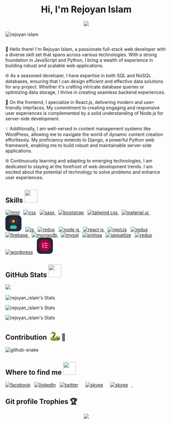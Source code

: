 <h1 align="center">Hi, I'm Rejoyan Islam</h1>

<p align="center">
  <a href="https://git.io/typing-svg"><img src="https://readme-typing-svg.herokuapp.com/?font=Fira+Code&pause=200&random=false&lines=Quick%20Learner;Friendly;Dedicated&width=160"></a>
</p>

<p align="left"> <img src="https://komarev.com/ghpvc/?username=md-rejoyan-islam" &label=Profile%20views&color=0e75b6&style=flat" alt="rejoyan islam" /> </p>

##

👋 Hello there! I'm Rejoyan Islam, a passionate full-stack web developer with a diverse skill set that spans across various technologies. With a strong foundation in JavaScript and Python, I bring a wealth of experience in building robust and scalable web applications.

🌐 As a seasoned developer, I have expertise in both SQL and NoSQL databases, ensuring that I can design efficient and effective data solutions for any project. Whether it's crafting intricate database queries or optimizing data storage, I thrive in creating seamless backend experiences.

🚀 On the frontend, I specialize in React.js, delivering modern and user-friendly interfaces. My commitment to creating engaging and responsive user experiences is complemented by a solid understanding of Node.js for server-side development.

💡 Additionally, I am well-versed in content management systems like WordPress, allowing me to navigate the world of dynamic content creation effortlessly. My proficiency extends to Django, a powerful Python web framework, enabling me to build robust and maintainable server-side applications.

🌐 Continuously learning and adapting to emerging technologies, I am dedicated to staying at the forefront of web development trends. I am excited about the potential of technology to solve problems and enhance user experiences.

## Skills <img src = "https://media2.giphy.com/media/QssGEmpkyEOhBCb7e1/giphy.gif?cid=ecf05e47a0n3gi1bfqntqmob8g9aid1oyj2wr3ds3mg700bl&rid=giphy.gif" width="40px" height="40px">

<p align="left">
      <a href="https://www.w3.org/html/"><img src='https://skillicons.dev/icons?i=html'    alt='html' title='HTML'/></a> &nbsp;
      <a href="https://www.w3.org/Style/CSS/"> <img src="https://skillicons.dev/icons?i=css"   alt='css'    title='CSS' /></a> &nbsp;
      <a href="https://sass-lang.com/"><img src="https://skillicons.dev/icons?i=sass"      alt='sass' title='SASS'/> </a> &nbsp;
      <a href="https://getbootstrap.com/"> <img src="https://skillicons.dev/icons?i=bootstrap"      alt='bootstrap' title='BootStrap' /></a> &nbsp;
      <a href="https://tailwindcss.com/"><img src="https://skillicons.dev/icons?i=tailwind"      alt='tailwind css' title='Tailwind CSS'/> </a> &nbsp;
      <a href="https://mui.com/"><img src="https://skillicons.dev/icons?i=materialui"      alt='material ui' title='Material UI' /> </a> &nbsp;
      <a href="https://daisyui.com/"> <img src="./images/daisyui.png" width="50px"     alt='daisyui' title='DaisyUI'/></a> &nbsp;
      <a href="https://developer.mozilla.org/en-US/docs/Web/JavaScript"><img src="https://skillicons.dev/icons?i=js"      alt='js' title='JavaScript'/> </a> &nbsp;
      <a href="https://www.typescriptlang.org/"> <img src="https://skillicons.dev/icons?i=ts"      alt='redux' title='TypeScript'/></a> &nbsp;
      <a href="https://nodejs.org/en/"><img src="https://skillicons.dev/icons?i=nodejs"      alt='node js' title='Node JS'/> </a> &nbsp;
      <a href="https://react.dev/"><img src="https://skillicons.dev/icons?i=react"      alt='react js' title='React JS' /> </a> &nbsp;
      <a href="https://nextjs.org/"> <img src="https://skillicons.dev/icons?i=nextjs"      alt='nextJs' title='NextJS'/></a> &nbsp;
      <a href="https://redux.js.org/"> <img src="https://skillicons.dev/icons?i=redux"      alt='redux' title='Redux'/></a> &nbsp;
      <a href="https://firebase.google.com/"><img src="https://skillicons.dev/icons?i=firebase"      alt='firebase' title='Firebase' /> </a> &nbsp;
      <a href="https://www.mongodb.com/"><img src="https://skillicons.dev/icons?i=mongodb"      alt='mongodb' title='MongoDB'/> </a> &nbsp;
      <a href="https://www.mysql.com/"> <img src="https://skillicons.dev/icons?i=mysql"      alt='mysql' title='MySQL'/></a> &nbsp;
      <a href="https://www.prisma.io/"> <img src="https://skillicons.dev/icons?i=prisma"      alt='primsa' title='Prisma'/></a> &nbsp;
      <a href="https://sequelize.org/"> <img src="https://skillicons.dev/icons?i=sequelize"      alt='sequelize' title='Sequelize'/></a> &nbsp;
<!--       <a href="https://socket.io/"> <img src="./images/socketIo.png"   width="50px"   alt='socketio' title='SocketIO'/></a> &nbsp;
      <a href="https://webrtc.org/"> <img src="./images/webrtc.png"   width="50px"   alt='webrtc' title='WebRTC'/></a> &nbsp; -->
      <a href="https://www.python.org/"> <img src="https://skillicons.dev/icons?i=python"      alt='redux' title='Python'/></a> &nbsp;
   <!--   <a href="https://www.djangoproject.com/"> <img src="https://skillicons.dev/icons?i=django"      alt='django' title='Django'/></a> &nbsp; -->
<!--       <a href="https://www.docker.com/"> <img src="https://skillicons.dev/icons?i=docker"      alt='docker' title='Docker'/></a> &nbsp; -->
      <a href="https://wordpress.org"> <img src="https://skillicons.dev/icons?i=wordpress"      alt='wordpress' title='WordPress'/></a> &nbsp;
      <a href="https://elementor.com/"> <img src="./images/elementor.png" width="50px"     alt='elementor' title='Elementor'/></a> &nbsp;

</p>

## GitHub Stats <img src='https://media1.giphy.com/media/du3J3cXyzhj75IOgvA/giphy.gif?cid=ecf05e47x2g034i9pzwtzzsd3xgg2w9nr94t4tflbbgo3008&rid=giphy.gif' width="40px" height="40px">

![](http://github-profile-summary-cards.vercel.app/api/cards/profile-details?username=md-rejoyan-islam&theme=aura)

![rejoyan_islam's Stats](https://github-readme-stats.vercel.app/api/top-langs?username=md-rejoyan-islam&show_icons=true&locale=en&layout=compact&theme=aura&border_color=15141b)

![rejoyan_islam's Stats](https://github-readme-stats.vercel.app/api?username=md-rejoyan-islam&show_icons=true&locale=en&theme=aura&border_color=15141b)

![rejoyan_islam's Stats](https://github-readme-streak-stats.herokuapp.com/?user=md-rejoyan-islam&theme=aura&border=15141b)

## Contribution <a><img src="./images/snake.gif" width="40px" height="40px" style="display: inline-block; margin-bottom: -9px"/></a>🐍

<picture>
  <source media="(prefers-color-scheme: dark)" srcset="https://github.com/md-rejoyan-islam/md-rejoyan-islam/blob/output/github-contribution-grid-snake-dark.svg" />
  <source media="(prefers-color-scheme: light)" srcset="https://github.com/md-rejoyan-islam/md-rejoyan-islam/blob/output/github-contribution-grid-snake.svg" />
  <img alt="github-snake" src="github-snake.svg" />
</picture>

## Where to find me <img src = "https://media2.giphy.com/media/al7grkbrCChTAPEfyh/giphy.gif?cid=ecf05e47a0n3gi1bfqntqmob8g9aid1oyj2wr3ds3mg700bl&rid=giphy.gif" width="40px" height="40px">

<p align="left">
<a href="https://www.facebook.com/md.rej0yan.islam"><img src="https://img.shields.io/badge/facebook-0866ff?style=flat-square&logo=facebook&logoColor=white"    height="25px" alt="facebook" title="Facebook"></a> &nbsp;
<a href="https://www.linkedin.com/in/md-rejoyan-islam/"><img src="https://img.shields.io/badge/linkedIn-0077b5?style=flat-square&logo=linkedin&logoColor=white"   height="25px" alt="linkedIn" title="LinkedIn"></a> &nbsp;
<a href="https://twitter.com/md_rejoyanislam"><img src="https://img.shields.io/badge/twitter-1d9bf0?style=flat-square&logo=twitter&logoColor=white" style="padding-right: 10px;display:inline;" height="25px" alt="twitter" title="Twitter"></a> &nbsp;
<a href="https://join.skype.com/invite/puxgViZihWnh"><img src="https://img.shields.io/badge/skype-0098d5?style=flat-square&logo=skype&logoColor=white" style="padding-right: 10px;display:inline;"  height="25px" alt="skype" title="Skype"></a> &nbsp;
<a href="https://discord.com/users/788296371991478312"><img src="https://img.shields.io/badge/discord-5562ea?style=flat-square&logo=discord&logoColor=white" style="padding-right: 10px;display:inline;"  height="25px" alt="skype" title="Discord"> </a> &nbsp;
</p>

<!--![Snake animation](https://github.com/md-rejoyan-islam/md-rejoyan-islam/blob/output/github-contribution-grid-snake.svg)-->

## Git profile Trophies :trophy:

<p align="center"><img src="https://github-profile-trophy.vercel.app/?username=md-rejoyan-islam"/> </p>
